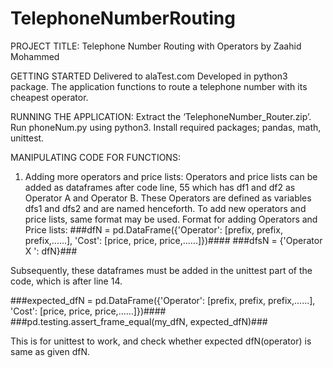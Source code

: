 # TelephoneNumberRouting
PROJECT TITLE: Telephone Number Routing with Operators by Zaahid Mohammed

GETTING STARTED
Delivered to alaTest.com 
Developed in python3 package.
The application functions to route a telephone number with its cheapest operator. 

RUNNING THE APPLICATION: 
Extract the ‘TelephoneNumber_Router.zip’.
Run phoneNum.py using python3.
Install required packages; pandas, math, unittest.


MANIPULATING CODE FOR FUNCTIONS:
1. Adding more operators and price lists:
Operators and price lists can be added as dataframes after code line, 55 which has df1 and df2 as Operator A and Operator B. These Operators are defined as variables dfs1 and dfs2 and are named henceforth. 
To add new operators and price lists, same format may be used. 
Format for adding Operators and Price lists:
###dfN = pd.DataFrame({'Operator': [prefix, prefix, prefix,......], 'Cost': [price, price, price,......]})####
###dfsN = {'Operator X ': dfN}###

Subsequently, these dataframes must be added in the unittest part of the code, which is after line 14. 

###expected_dfN = pd.DataFrame({'Operator': [prefix, prefix, prefix,......], 'Cost': [price, price, price,......]})####
###pd.testing.assert_frame_equal(my_dfN, expected_dfN)###

This is for unittest to work, and check whether expected dfN(operator) is same as given dfN. 
